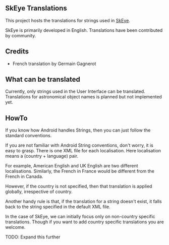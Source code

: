 ## SkEye Translations
This project hosts the translations for strings used in [SkEye][1].

  [1]: http://lavadip.com/1830_introducing_skeye.html

SkEye is primarily developed in English. Translations have been contributed by community.

## Credits
  * French translation by Germain Gagnerot

## What can be translated
Currently, only strings used in the User Interface can be translated. Translations for
astronomical object names is planned but not implemented yet.

## HowTo
If you know how Android handles Strings, then you can just follow the standard conventions.

If you are not familiar with Android String conventions, don't worry, it is easy to grasp. There is one XML
file for each localisation. Here localisation means a (country + language) pair.

For example, American English and UK English are two different localisations. Similarly, the French in France
would be different from the French in Canada.

However, if the country is not specified, then that translation is applied globally, irrespective of country.

Another handy rule is that, if the translation for a string doesn't exist, it falls back to the string specified
in the default XML file.

In the case of SkEye, we can initially focus only on non-country specific translations. Though if you want
to add country specific translations you are welcome.

TODO: Expand this further
